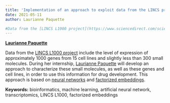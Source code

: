 ```yaml
---
title: 'Implementation of an approach to exploit data from the LINCS project to characterize small molecules for drug development'
date: 2021-05-11
author: Laurianne Paquette

#Data from the [LINCS L1000 project](https://www.sciencedirect.com/science/article/pii/S0092867417313090) contain the level of expression of approximately 1000 genes, for 15 cell lines and just under 300 small molecules. During her internship, [Laurianne Paquette](/author/laurianne-paquette) will develop an approach to characterize these small molecules, as well as these genes and cell lines, in order to be able to use this information for drug development. This approach is based on [neural networks](https://en.wikipedia.org/wiki/Artificial_neural_network) and [factorized embeddings](/publication/2020_trofimov_factorized).
---
```


[**Laurianne Paquette**](/fr/author/laurianne-paquette)

<!--more-->

Data from the [LINCS L1000 project](https://www.sciencedirect.com/science/article/pii/S0092867417313090) include the level of expression of approximately 1000 genes from 15 cell lines and slightly less than 300 small molecules. During her internship, [Laurianne Paquette](/author/laurianne-paquette) will develop an approach to characterize these small molecules, as well as these genes and cell lines, in order to use this information for drug development. This approach is based on [neural networks](https://en.wikipedia.org/wiki/Artificial_neural_network) and [factorized embeddings](/publication/2020_trofimov_factorized).


**Keywords:** bioinformatics, machine learning, artificial neural network, transcriptomics, LINCS L1000, factorized embeddings


